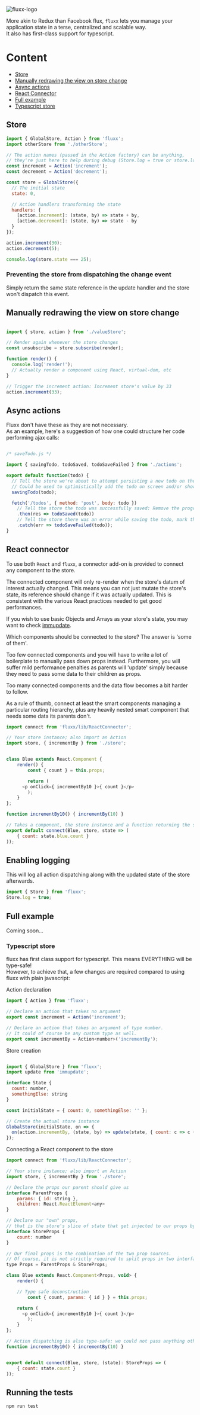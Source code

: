 
![fluxx-logo](http://i171.photobucket.com/albums/u320/boubiyeah/photon_small_zps6sgduwbx.png)

More akin to Redux than Facebook flux, `fluxx` lets you manage
your application state in a terse, centralized and scalable way.  
It also has first-class support for typescript.

# Content

* [Store](#store)
* [Manually redrawing the view on store change](#manualRedraw)
* [Async actions](#asyncActions)
* [React Connector](#reactConnector)
* [Full example](#fullExample)
* [Typescript store](#typescriptStore)


<a name="store"></a>
## Store

```javascript
import { GlobalStore, Action } from 'fluxx';
import otherStore from './otherStore';

// The action names (passed in the Action factory) can be anything,
// they're just here to help during debug (Store.log = true or store.log = true)
const increment = Action('increment');
const decrement = Action('decrement');

const store = GlobalStore({
  // The initial state
  state: 0,

  // Action handlers transforming the state
  handlers: {
    [action.increment]: (state, by) => state + by,
    [action.decrement]: (state, by) => state - by
  }
});

action.increment(30);
action.decrement(5);

console.log(store.state === 25);

```

<a name="preventChangeEvent"></a>
### Preventing the store from dispatching the change event

Simply return the same state reference in the update handler and the store won't dispatch this event.


<a name="manualRedraw"></a>
## Manually redrawing the view on store change
```javascript

import { store, action } from './valueStore';

// Render again whenever the store changes
const unsubscribe = store.subscribe(render);

function render() {
  console.log('render!');
  // Actually render a component using React, virtual-dom, etc
}

// Trigger the increment action: Increment store's value by 33
action.increment(33);

```
<a name="asyncActions"></a>
## Async actions

Fluxx don't have these as they are not necessary.  
As an example, here's a suggestion of how one could structure her code performing ajax calls:  

```javascript

/* saveTodo.js */

import { savingTodo, todoSaved, todoSaveFailed } from './actions';

export default function(todo) {
  // Tell the store we're about to attempt persisting a new todo on the server.
  // Could be used to optimistically add the todo on screen and/or show a progress indicator
  savingTodo(todo);

  fetch('/todos', { method: 'post', body: todo })
    // Tell the store the todo was successfully saved: Remove the progress indicator
    .then(res => todoSaved(todo))
    // Tell the store there was an error while saving the todo, mark the todo as local only, display errors, offer retry, etc.
    .catch(err => todoSaveFailed(todo));
}
```

<a name="reactConnector"></a>
## React connector

To use both `React` and `fluxx`, a connector add-on is provided to connect any component to the store.

The connected component will only re-render when the store's datum of interest actually changed.
This means you can not just mutate the store's state, its reference should change if it was actually updated.
This is consistent with the various React practices needed to get good performances.

If you wish to use basic Objects and Arrays as your store's state, you may want to check [immupdate](https://github.com/AlexGalays/immupdate).  

Which components should be connected to the store? The answer is 'some of them'.  

Too few connected components and you will have to write a lot of boilerplate to manually pass down props instead.
Furthermore, you will suffer mild performance penalties as parents will 'update' simply because they need to pass
some data to their children as props.  

Too many connected components and the data flow becomes a bit harder to follow.  

As a rule of thumb, connect at least the smart components managing a particular routing hierarchy, plus any heavily nested
smart component that needs some data its parents don't.  

```javascript
import connect from 'fluxx/lib/ReactConnector';

// Your store instance; also import an Action
import store, { incrementBy } from './store';


class Blue extends React.Component {
	render() {
		const { count } = this.props;

		return (
      <p onClick={ incrementBy10 }>{ count }</p>
		);
	}
};

function incrementBy10() { incrementBy(10) }

// Takes a component, the store instance and a function returning the slice of data we're interested in.
export default connect(Blue, store, state => (
	{ count: state.blue.count }
));

```


## Enabling logging

This will log all action dispatching along with the updated state of the store afterwards.

```javascript
import { Store } from 'fluxx';
Store.log = true;
```

<a name="fullExample"></a>
## Full example

Coming soon...

<a name="typescriptStore"></a>
### Typescript store

fluxx has first class support for typescript. This means EVERYTHING will be type-safe!  
However, to achieve that, a few changes are required compared to using fluxx with plain javascript:  

Action declaration

```javascript
import { Action } from 'fluxx';

// Declare an action that takes no argument
export const increment = Action('increment');

// Declare an action that takes an argument of type number.
// It could of course be any custom type as well.
export const incrementBy = Action<number>('incrementBy');
```

Store creation

```javascript

import { GlobalStore } from 'fluxx';
import update from 'immupdate';

interface State {
  count: number,
  somethingElse: string
}

const initialState = { count: 0, somethingElse: '' };

// Create the actual store instance
GlobalStore(initialState, on => {
  on(action.incrementBy, (state, by) => update(state, { count: c => c + by }));
});

```

Connecting a React component to the store

```javascript
import connect from 'fluxx/lib/ReactConnector';

// Your store instance; also import an Action
import store, { incrementBy } from './store';

// Declare the props our parent should give us
interface ParentProps {
	params: { id: string },
	children: React.ReactElement<any>
}

// Declare our "own" props,
// that is the store's slice of state that get injected to our props by connect.
interface StoreProps {
	count: number
}

// Our final props is the combination of the two prop sources.
// Of course, it is not strictly required to split props in two interfaces.
type Props = ParentProps & StoreProps;

class Blue extends React.Component<Props, void> {
	render() {

    // Type safe deconstruction
		const { count, params: { id } } = this.props;

    return (
      <p onClick={ incrementBy10 }>{ count }</p>
		);
	}
};

// Action dispatching is also type-safe: we could not pass anything other than a number here.
function incrementBy10() { incrementBy(10) }


export default connect(Blue, store, (state): StoreProps => (
	{ count: state.count }
));

```



## Running the tests
```
npm run test
```
